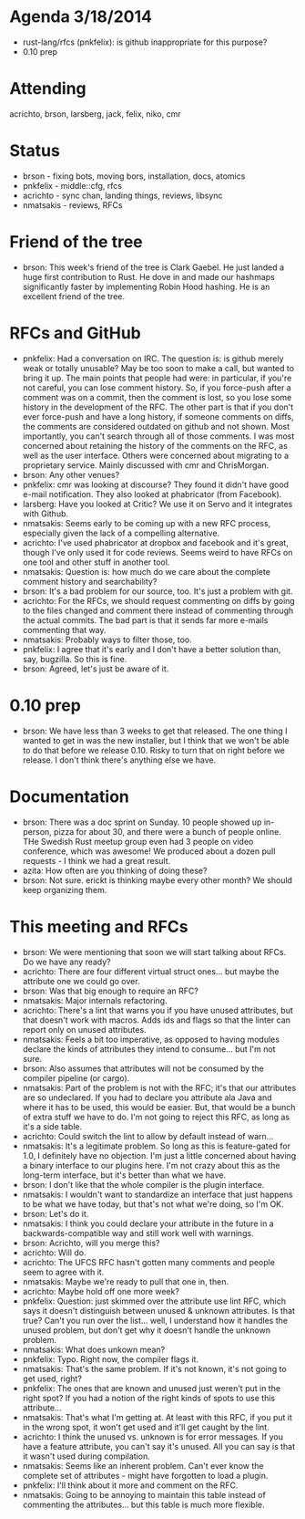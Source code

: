 # Agenda 3/18/2014
* rust-lang/rfcs (pnkfelix): is github inappropriate for this purpose?
* 0.10 prep

# Attending
acrichto, brson, larsberg, jack, felix, niko, cmr

# Status

- brson - fixing bots, moving bors, installation, docs, atomics
- pnkfelix - middle::cfg, rfcs
- acrichto - sync chan, landing things, reviews, libsync
- nmatsakis - reviews, RFCs

# Friend of the tree

- brson: This week's friend of the tree is Clark Gaebel. He just landed a huge first contribution to Rust. He dove in and made our hashmaps significantly faster by implementing Robin Hood hashing. He is an excellent friend of the tree.

# RFCs and GitHub

- pnkfelix: Had a conversation on IRC. The question is: is github merely weak or totally unusable? May be too soon to make a call, but wanted to bring it up. The main points that people had were: in particular, if you're not careful, you can lose comment history. So, if you force-push after a comment was on a commit, then the comment is lost, so you lose some history in the development of the RFC. The other part is that if you don't ever force-push and have a long history, if someone comments on diffs, the comments are considered outdated on github and not shown. Most importantly, you can't search through all of those comments. I was most concerned about retaining the history of the comments on the RFC, as well as the user interface. Others were concerned about migrating to a proprietary service. Mainly discussed with cmr and ChrisMorgan.
- brson: Any other venues?
- pnkfelix: cmr was looking at discourse? They found it didn't have good e-mail notification. They also looked at phabricator (from Facebook).
- larsberg: Have you looked at Critic? We use it on Servo and it integrates with Github.
- nmatsakis: Seems early to be coming up with a new RFC process, especially given the lack of a compelling alternative.
- acrichto: I've used phabricator at dropbox and facebook and it's great, though I've only used it for code reviews. Seems weird to have RFCs on one tool and other stuff in another tool.
- nmatsakis: Question is: how much do we care about the complete comment history and searchability? 
- brson: It's a bad problem for our source, too. It's just a problem with git.
- acrichto: For the RFCs, we should request commenting on diffs by going to the files changed and comment there instead of commenting through the actual commits. The bad part is that it sends far more e-mails commenting that way.
- nmatsakis: Probably ways to filter those, too.
- pnkfelix: I agree that it's early and I don't have a better solution than, say, bugzilla. So this is fine.
- brson: Agreed, let's just be aware of it.

# 0.10 prep

- brson: We have less than 3 weeks to get that released. The one thing I wanted to get in was the new installer, but I think that we won't be able to do that before we release 0.10. Risky to turn that on right before we release. I don't think there's anything else we have.

# Documentation

- brson: There was a doc sprint on Sunday. 10 people showed up in-person, pizza for about 30, and there were a bunch of people online. THe Swedish Rust meetup group even had 3 people on video conference, which was awesome! We produced about a dozen pull requests - I think we had a great result.
- azita: How often are you thinking of doing these?
- brson: Not sure. erickt is thinking maybe every other month? We should keep organizing them.

# This meeting and RFCs

- brson: We were mentioning that soon we will start talking about RFCs. Do we have any ready?
- acrichto: There are four different virtual struct ones... but maybe the attribute one we could go over.
- brson: Was that big enough to require an RFC?
- nmatsakis: Major internals refactoring.
- acrichto: There's a lint that warns you if you have unused attributes, but that doesn't work with macros. Adds ids and flags so that the linter can report only on unused attributes.
- nmatsakis: Feels a bit too imperative, as opposed to having modules declare the kinds of attributes they intend to consume... but I'm not sure.
- brson: Also assumes that attributes will not be consumed by the compiler pipeline (or cargo).
- nmatsakis: Part of the problem is not with the RFC; it's that our attributes are so undeclared. If you had to declare you attribute ala Java and where it has to be used, this would be easier. But, that would be a bunch of extra stuff we have to do. I'm not going to reject this RFC, as long as it's a side table.
- acrichto: Could switch the lint to allow by default instead of warn...
- nmatsakis: It's a legitimate problem. So long as this is feature-gated for 1.0, I definitely have no objection. I'm just a little concerned about having a binary interface to our plugins here. I'm not crazy about this as the long-term interface, but it's better than what we have.
- brson: I don't like that the whole compiler is the plugin interface.
- nmatsakis: I wouldn't want to standardize an interface that just happens to be what we have today, but that's not what we're doing, so I'm OK.
- brson: Let's do it.
- nmatsakis: I think you could declare your attribute in the future in a backwards-compatible way and still work well with warnings.
- brson: Acrichto, will you merge this?
- acrichto: Will do. 
- acrichto: The UFCS RFC hasn't gotten many comments and people seem to agree with it.
- nmatsakis: Maybe we're ready to pull that one in, then.
- acrichto: Maybe hold off one more week?
- pnkfelix: Question: just skimmed over the attribute use lint RFC, which says it doesn't distinguish between unused & unknown attributes. Is that true? Can't you run over the list... well, I understand how it handles the unused problem, but don't get why it doesn't handle the unknown problem.
- nmatsakis: What does unkown mean?
- pnkfelix: Typo. Right now, the compiler flags it.
- nmatsakis: That's the same problem. If it's not known, it's not going to get used, right?
- pnkfelix: The ones that are known and unused just weren't put in the right spot? If you had a notion of the right kinds of spots to use this attribute...
- nmatsakis: That's what I'm getting at. At least with this RFC, if you put it in the wrong spot, it won't get used and it'll get caught by the lint.
- acrichto: I think the unused vs. unknown is for error messages. If you have a feature attribute, you can't say it's unused. All you can say is that it wasn't used during compilation.
- nmatsakis: Seems like an inherent problem. Can't ever know the complete set of attributes - might have forgotten to load a plugin.
- pnkfelix: I'll think about it more and comment on the RFC.
- nmatsakis: Going to be annoying to maintain this table instead of commenting the attributes... but this table is much more flexible.
